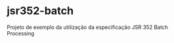 jsr352-batch
============

Projeto de exemplo da utilização da especificação JSR 352 Batch Processing

